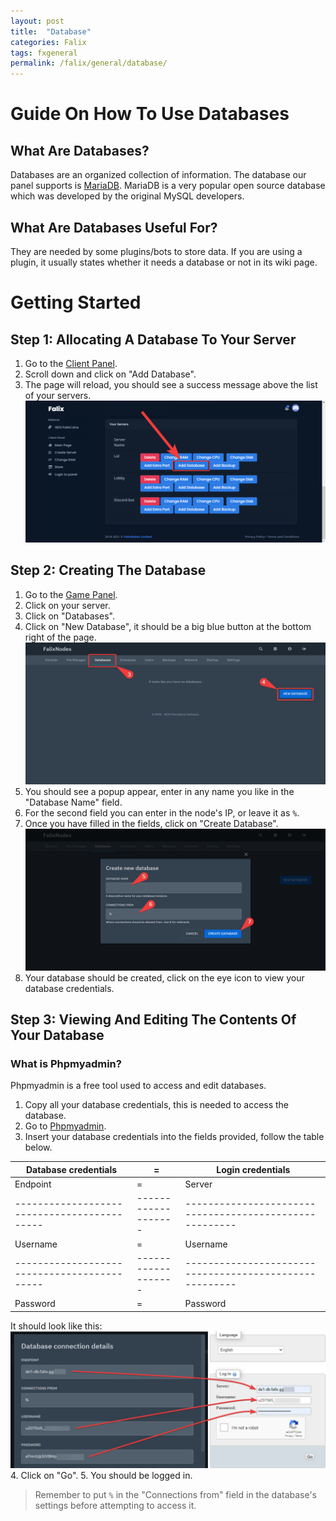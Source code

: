 ```yaml
---
layout: post
title:  "Database"
categories: Falix
tags: fxgeneral
permalink: /falix/general/database/
---
```


# Guide On How To Use Databases
## What Are Databases?
Databases are an organized collection of information. 
The database our panel supports is [MariaDB](https://mariadb.org).
MariaDB is a very popular open source database which was developed by the original MySQL developers.

## What Are Databases Useful For? 
They are needed by some plugins/bots to store data. If you are using a plugin, it usually states whether it needs a database or not in its wiki page.

# Getting Started
## Step 1: Allocating A Database To Your Server

1. Go to the [Client Panel](https://client.falixnodes.net).
2. Scroll down and click on "Add Database".
3. The page will reload, you should see a success message above the list of your servers.
![image](../../../assets/images/posts/falix/database/client-page-step-1.png)

## Step 2: Creating The Database

1. Go to the [Game Panel](https://panel.falixnodes.net).
2. Click on your server.
3. Click on "Databases".
4. Click on "New Database", it should be a big blue button at the bottom right of the page.
![image](../../../assets/images/posts/falix/database/new-database.png)
5. You should see a popup appear, enter in any name you like in the "Database Name" field.
6. For the second field you can enter in the node's IP, or leave it as `%`.
7. Once you have filled in the fields, click on "Create Database".
![image](../../../assets/images/posts/falix/database/create-database.png)
8. Your database should be created, click on the eye icon to view your database credentials.


## Step 3: Viewing And Editing The Contents Of Your Database

### What is Phpmyadmin?
Phpmyadmin is a free tool used to access and edit databases.

1. Copy all your database credentials, this is needed to access the database.
2. Go to [Phpmyadmin](https://phpmyadmin.co/).
3. Insert your database credentials into the fields provided, follow the table below.

| Database credentials                      |           =       | Login credentials                                     |
|-------------------------------------------|-------------------|-------------------------------------------------------|
| Endpoint                                  |           =       | Server                                                |
|-------------------------------------------|-------------------|-------------------------------------------------------|
| Username                                  |           =       | Username                                              |
|-------------------------------------------|-------------------|-------------------------------------------------------|
| Password                                  |           =       | Password                                              |

It should look like this:
![image](../../../assets/images/posts/falix/database/accessing-database.png)
4. Click on "Go".
5. You should be logged in.

> Remember to put `%` in the "Connections from" field in the database's settings before attempting to access it.




